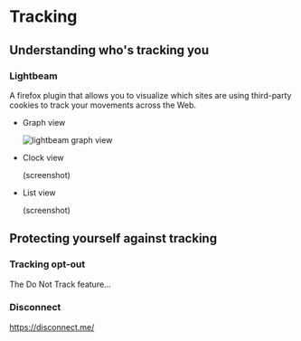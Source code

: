 # Tracking

## Understanding who's tracking you

### Lightbeam

A firefox plugin that allows you to visualize which sites are using third-party cookies to track your movements across the Web.

* Graph view

  ![lightbeam graph view](../blob/master/SCREENSHOTS/lightbeam-graph-view.png?raw=true)

* Clock view

  (screenshot)

* List view
  
  (screenshot)

## Protecting yourself against tracking

### Tracking opt-out

The Do Not Track feature...

### Disconnect

https://disconnect.me/  


